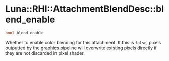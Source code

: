 # Luna::RHI::AttachmentBlendDesc::blend_enable

```c++
bool blend_enable
```

Whether to enable color blending for this attachment. If this is `false`, pixels outputted by the graphics pipeline will overwrite existing pixels directly if they are not discarded in pixel shader. 

